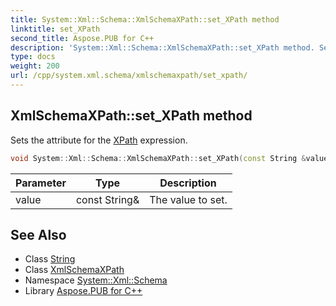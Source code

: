 ```yaml
---
title: System::Xml::Schema::XmlSchemaXPath::set_XPath method
linktitle: set_XPath
second_title: Aspose.PUB for C++
description: 'System::Xml::Schema::XmlSchemaXPath::set_XPath method. Sets the attribute for the XPath expression in C++.'
type: docs
weight: 200
url: /cpp/system.xml.schema/xmlschemaxpath/set_xpath/
---
```

## XmlSchemaXPath::set_XPath method


Sets the attribute for the [XPath](../../../system.xml.xpath/) expression.

```cpp
void System::Xml::Schema::XmlSchemaXPath::set_XPath(const String &value)
```


| Parameter | Type | Description |
| --- | --- | --- |
| value | const String\& | The value to set. |

## See Also

* Class [String](../../../system/string/)
* Class [XmlSchemaXPath](../)
* Namespace [System::Xml::Schema](../../)
* Library [Aspose.PUB for C++](../../../)
